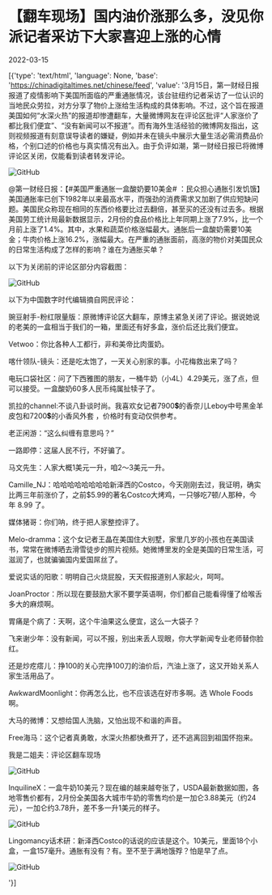 # 【翻车现场】国内油价涨那么多，没见你派记者采访下大家喜迎上涨的心情

2022-03-15

[{'type': 'text/html', 'language': None, 'base': 'https://chinadigitaltimes.net/chinese/feed', 'value': '3月15日，第一财经日报报道了疫情影响下美国所面临的严重通胀情况，该台驻纽约记者采访了一位认识的当地民众劳拉，对方分享了物价上涨给生活构成的具体影响。不过，这个旨在报道美国如何“水深火热”的报道却惨遭翻车，大量微博网友在评论区批评“人家涨价了都比我们便宜”、“没有新闻可以不报道”。而有海外生活经验的微博网友指出，这则视频报道有刻意误导读者的嫌疑，例如并未在镜头中展示大量生活必需消费品价格，个别口述的价格也与真实情况有出入。由于负评如潮，第一财经日报已将微博评论区关闭，仅能看到读者转发评论。

![GitHub](https://chinadigitaltimes.net/chinese/files/2022/03/image-1647335750020.png)



@第一财经日报：【#美国严重通胀一盒酸奶要10美金# ：民众担心通胀引发饥饿】美国通胀率已创下1982年以来最高水平，而强劲的消费需求又加剧了供应短缺问题。美国民众称现在相同的东西价格要比过去翻倍，甚至买的还没有过去多。根据美国劳工统计局最新数据显示，2月份的食品价格比上年同期上涨了7.9%，比一个月前上涨了1.4%。其中，水果和蔬菜价格涨幅最大。通胀后一盒酸奶需要10美金；牛肉价格上涨16.2%，涨幅最大。在严重的通胀面前，高涨的物价对美国民众的日常生活构成了怎样的影响？谁在为通胀买单？





以下为关闭前的评论区部分内容截图：

![GitHub](https://chinadigitaltimes.net/chinese/files/2022/03/IMG_4988.jpg)

以下为中国数字时代编辑摘自网民评论：



豌豆射手-粉红限量版：原微博评论区大翻车，原博主紧急关闭了评论。据说她说的老美的一盒相当于我们的一箱，里面还有好多盒，涨价后还比我们便宜。

Vetwoo：你比各种人工都行，非和美帝比肉蛋奶。

喀什领队-镜头：还是吃太饱了，一天关心别家的事。小花梅救出来了吗？

电玩口袋社区：问了下西雅图的朋友，一桶牛奶（小4L）4.29美元，涨了点，但可以接受。一盒酸奶60多人民币纯属扯犊子了。

凯拉的channel:不谈八卦谈时尚。我喜欢女记者7900💲的香奈儿Leboy中号黑金羊皮包和7200💲的小香风外套 ，价格时有变动仅供参考。

老正闲游：“这么纠缠有意思吗？”

一路即停：这届人民不行，不好骗了。

马文先生：人家大概1美元一升，咱2～3美元一升。

Camille_NJ：哈哈哈哈哈哈哈哈新泽西的Costco，今天刚刚去过，我证明，确实比两三年前涨价了，之前$5.99的著名Costco大烤鸡，一只够吃7顿/人那种，今年 8.99 了。

媒体猪哥：你们呐，终于把人家整控评了。

Melo-dramma：这个女记者王晶在美国住大别墅，家里几岁的小孩也在美国读书，常常在微博晒去滑雪徒步的照片视频。她微博里发的全是美国的日常生活，可滋润了，也就骗骗国内爱国屌丝了。

爱说实话的阳歌：明明自己火烧屁股，天天假报道别人家起火，呵呵。

JoanProctor：所以现在要鼓励大家不要学英语啊，你们都自己能看得懂了给喉舌多大的麻烦啊。

胃痛是个病了：天啊，这个牛油果这么便宜，这么一大袋子？

飞来谢少年：没有新闻，可以不报，别出来丢人现眼，你大学新闻专业老师替你脸红。

还是炒疙瘩儿：挣100的关心完挣100刀的油价后，汽油上涨了，这又开始关系人家生活用品了。

AwkwardMoonlight：你再怎么比，也不应该选在好市多啊。选 Whole Foods 啊。

大马的微博：又想给国人洗脑，又怕出现不和谐的声音。

Free海马：这个记者真勇敢，水深火热都快煮开了，还不逃离回到祖国怀抱来。





我是二姐夫：评论区翻车现场

![GitHub](https://chinadigitaltimes.net/chinese/files/2022/03/image-1647338471764.png)

InquilineX：一盒牛奶10美元？现在编的越来越夸张了，USDA最新数据如图，各地零售价都有，2月份全美国各大城市牛奶的零售均价是一加仑3.88美元（约24元），一加仑约3.78升，差不多一升1美元的样子。

![GitHub](https://chinadigitaltimes.net/chinese/files/2022/03/image-1647335976133.png)

Lingomancy话术研：新泽西Costco的话说的应该是这个。10美元，里面18个小盒，一盒157毫升。通胀有没有？有。至不至于满地饿殍？怕是早了点。

![GitHub](https://chinadigitaltimes.net/chinese/files/2022/03/image-1647338261404.png)

'}]